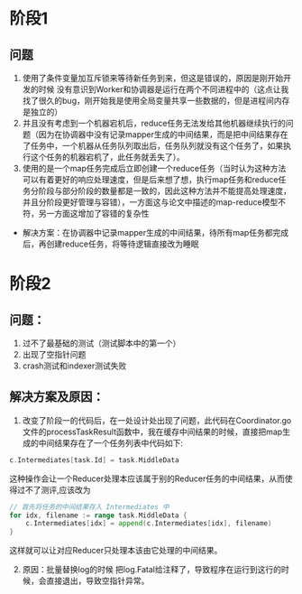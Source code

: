 # 阶段1

## 问题

1. 使用了条件变量加互斥锁来等待新任务到来，但这是错误的，原因是刚开始开发的时候 没有意识到Worker和协调器是运行在两个不同进程中的（这点让我找了很久的bug，刚开始我是使用全局变量共享一些数据的，但是进程间内存是独立的）
2. 并且没有考虑到一个机器宕机后，reduce任务无法发给其他机器继续执行的问题（因为在协调器中没有记录mapper生成的中间结果，而是把中间结果存在了任务中，一个机器从任务队列取出后，任务队列就没有这个任务了，如果执行这个任务的机器宕机了，此任务就丢失了）。
3. 使用的是一个map任务完成后立即创建一个reduce任务（当时认为这种方法可以有着更好的响应处理速度，但是后来想了想，执行map任务和reduce任务分阶段与部分阶段的数量都是一致的，因此这种方法并不能提高处理速度，并且分阶段更好管理与容错），一方面这与论文中描述的map-reduce模型不符，另一方面这增加了容错的复杂性

- 解决方案：在协调器中记录mapper生成的中间结果，待所有map任务都完成后，再创建reduce任务，将等待逻辑直接改为睡眠

# 阶段2

## 问题：

1. 过不了最基础的测试（测试脚本中的第一个）
2. 出现了空指针问题
3. crash测试和indexer测试失败



## 解决方案及原因：

1. 改变了阶段一的代码后，在一处设计处出现了问题，此代码在Coordinator.go文件的processTaskResult函数中，我在缓存中间结果的时候，直接把map生成的中间结果存在了一个任务列表中代码如下:
```go
c.Intermediates[task.Id] = task.MiddleData
```
这种操作会让一个Reducer处理本应该属于别的Reducer任务的中间结果，从而使得过不了测评,应该改为
```go
// 首先将任务的中间结果存入 Intermediates 中
for idx, filename := range task.MiddleData {
    c.Intermediates[idx] = append(c.Intermediates[idx], filename)
}
```
这样就可以让对应Reducer只处理本该由它处理的中间结果。


2. 原因：批量替换log的时候 把log.Fatal给注释了，导致程序在运行到这行的时候，会直接退出，导致空指针异常。

